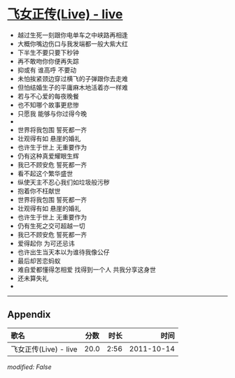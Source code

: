 # [飞女正传(Live) - live](https://music.163.com/song?id=64224)

* 越过生死一刻跟你电单车之中峡路再相逢
* 大概你嘴边伤口与我发端都一般大紫大红
* 下半生不要只要下秒钟
* 再不敢吻你你便再失踪
* 抑或有 谁高呼 不要动
* 未怕挨紧颈边穿过横飞的子弹跟你去走难
* 但怕结婚生子的平庸麻木地活着亦一样难
* 若与不心爱的每夜晚餐
* 也不知哪个故事更悲惨
* 只愿我 能够与你过得今晚
* 
* 世界将我包围 誓死都一齐
* 壮观得有如 悬崖的婚礼
* 也许生于世上 无重要作为
* 仍有这种真爱耀眼生辉
* 我已不顾安危 誓死都一齐
* 看不起这个繁华盛世
* 纵使天主不忍心我们如垃圾般污秽
* 抱着你不枉献世
* 世界将我包围 誓死都一齐
* 壮观得有如 悬崖的婚礼
* 也许生于世上 无重要作为
* 仍有生死之交可超越一切
* 我已不顾安危 誓死都一齐
* 爱得起你 为可还忌讳
* 也许出生当天本以为谁待我像公仔
* 最后却苦恋蚂蚁
* 难自爱都懂得怎相爱 找得到一个人 共我分享这身世
* 还未算失礼
* 


---

## Appendix

|歌名|分数|时长|时间|
|:---|:---:|---:|---:|
|飞女正传(Live) - live|20.0|2:56|2011-10-14

*modified: False*